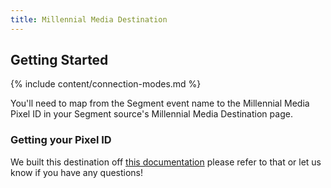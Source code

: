 ```yaml
---
title: Millennial Media Destination
---
```


## Getting Started

{% include content/connection-modes.md %}

You'll need to map from the Segment event name to the Millennial Media Pixel ID in your Segment source's Millennial Media Destination page.

### Getting your Pixel ID

We built this destination off [this documentation](http://docs.millennialmedia.com/conversion-tracking/S2S/mobile-web.html) please refer to that or let us know if you have any questions!
